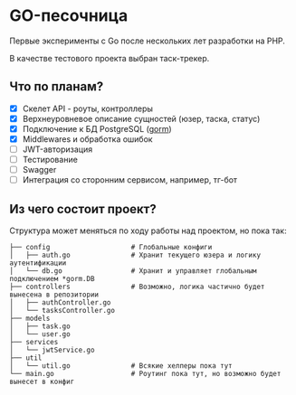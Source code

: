 # GO-песочница

Первые эксперименты с Go после нескольких лет разработки на PHP.

В качестве тестового проекта выбран таск-трекер.

## Что по планам?
- [x] Скелет API - роуты, контроллеры
- [x] Верхнеуровневое описание сущностей (юзер, таска, статус)
- [x] Подключение к БД PostgreSQL ([gorm](https://gorm.io/docs/connecting_to_the_database.html#PostgreSQL))
- [x] Middlewares и обработка ошибок
- [ ] JWT-авторизация
- [ ] Тестирование
- [ ] Swagger
- [ ] Интеграция со сторонним сервисом, например, тг-бот

## Из чего состоит проект?
Структура может меняться по ходу работы над проектом, но пока так:

```
├── config                    # Глобальные конфиги
│   ├── auth.go               # Хранит текущего юзера и логику аутентификации
│   └── db.go                 # Хранит и управляет глобальным подключением *gorm.DB
├── controllers               # Возможно, логика частично будет вынесена в репозитории
│   ├── authController.go
│   └── tasksController.go
├── models
│   ├── task.go
│   └── user.go
├── services
│   └── jwtService.go
├── util
│   └── util.go               # Всякие хелперы пока тут
└── main.go                   # Роутинг пока тут, но возможно будет вынесет в конфиг
```